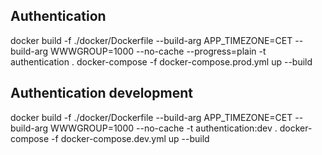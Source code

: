 ## Authentication 

docker build -f ./docker/Dockerfile --build-arg APP_TIMEZONE=CET --build-arg WWWGROUP=1000 --no-cache  --progress=plain -t authentication . 
docker-compose -f docker-compose.prod.yml up --build 

## Authentication development

docker build -f ./docker/Dockerfile --build-arg APP_TIMEZONE=CET --build-arg WWWGROUP=1000 --no-cache -t authentication:dev . 
docker-compose -f docker-compose.dev.yml up --build 

